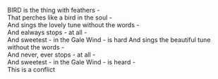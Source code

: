 BIRD is the thing with feathers -  
That perches like a bird in the soul -  
And sings the lovely tune without the words -  
And ealways stops - at all -  
And sweetest - in the Gale Wind - is hard
And sings the beautiful tune without the words -  
And never, ever stops - at all -  
And sweetest - in the Gale Wind - is heard -  
This is a conflict
